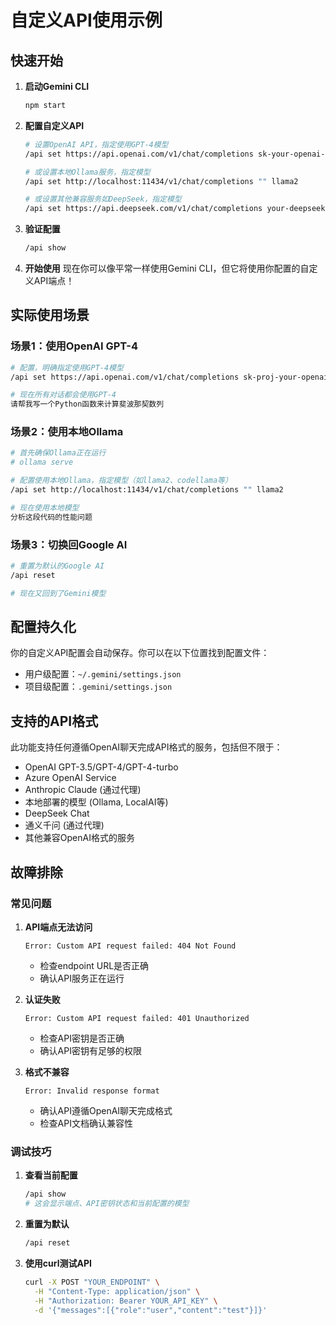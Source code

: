 # 自定义API使用示例

## 快速开始

1. **启动Gemini CLI**
   ```bash
   npm start
   ```

2. **配置自定义API**
   ```bash
   # 设置OpenAI API，指定使用GPT-4模型
   /api set https://api.openai.com/v1/chat/completions sk-your-openai-key gpt-4

   # 或设置本地Ollama服务，指定模型
   /api set http://localhost:11434/v1/chat/completions "" llama2

   # 或设置其他兼容服务如DeepSeek，指定模型
   /api set https://api.deepseek.com/v1/chat/completions your-deepseek-key deepseek-chat
   ```

3. **验证配置**
   ```bash
   /api show
   ```

4. **开始使用**
   现在你可以像平常一样使用Gemini CLI，但它将使用你配置的自定义API端点！

## 实际使用场景

### 场景1：使用OpenAI GPT-4
```bash
# 配置，明确指定使用GPT-4模型
/api set https://api.openai.com/v1/chat/completions sk-proj-your-openai-key gpt-4

# 现在所有对话都会使用GPT-4
请帮我写一个Python函数来计算斐波那契数列
```

### 场景2：使用本地Ollama
```bash
# 首先确保Ollama正在运行
# ollama serve

# 配置使用本地Ollama，指定模型（如llama2、codellama等）
/api set http://localhost:11434/v1/chat/completions "" llama2

# 现在使用本地模型
分析这段代码的性能问题
```

### 场景3：切换回Google AI
```bash
# 重置为默认的Google AI
/api reset

# 现在又回到了Gemini模型
```

## 配置持久化

你的自定义API配置会自动保存。你可以在以下位置找到配置文件：

- 用户级配置：`~/.gemini/settings.json`
- 项目级配置：`.gemini/settings.json`

## 支持的API格式

此功能支持任何遵循OpenAI聊天完成API格式的服务，包括但不限于：

- OpenAI GPT-3.5/GPT-4/GPT-4-turbo
- Azure OpenAI Service
- Anthropic Claude (通过代理)
- 本地部署的模型 (Ollama, LocalAI等)
- DeepSeek Chat
- 通义千问 (通过代理)
- 其他兼容OpenAI格式的服务

## 故障排除

### 常见问题

1. **API端点无法访问**
   ```
   Error: Custom API request failed: 404 Not Found
   ```
   - 检查endpoint URL是否正确
   - 确认API服务正在运行

2. **认证失败**
   ```
   Error: Custom API request failed: 401 Unauthorized
   ```
   - 检查API密钥是否正确
   - 确认API密钥有足够的权限

3. **格式不兼容**
   ```
   Error: Invalid response format
   ```
   - 确认API遵循OpenAI聊天完成格式
   - 检查API文档确认兼容性

### 调试技巧

1. **查看当前配置**
   ```bash
   /api show
   # 这会显示端点、API密钥状态和当前配置的模型
   ```

2. **重置为默认**
   ```bash
   /api reset
   ```

3. **使用curl测试API**
   ```bash
   curl -X POST "YOUR_ENDPOINT" \
     -H "Content-Type: application/json" \
     -H "Authorization: Bearer YOUR_API_KEY" \
     -d '{"messages":[{"role":"user","content":"test"}]}'
   ```
